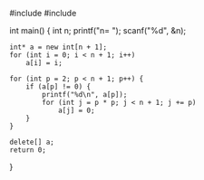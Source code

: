 #include <iostream>
#include <cstdio> 

int main() {
    int n;
    printf("n= ");
    scanf("%d", &n);

    int* a = new int[n + 1];
    for (int i = 0; i < n + 1; i++)
        a[i] = i;

    for (int p = 2; p < n + 1; p++) {
        if (a[p] != 0) {
            printf("%d\n", a[p]);
            for (int j = p * p; j < n + 1; j += p)
                a[j] = 0;
        }
    }

    delete[] a; 
    return 0;
}


